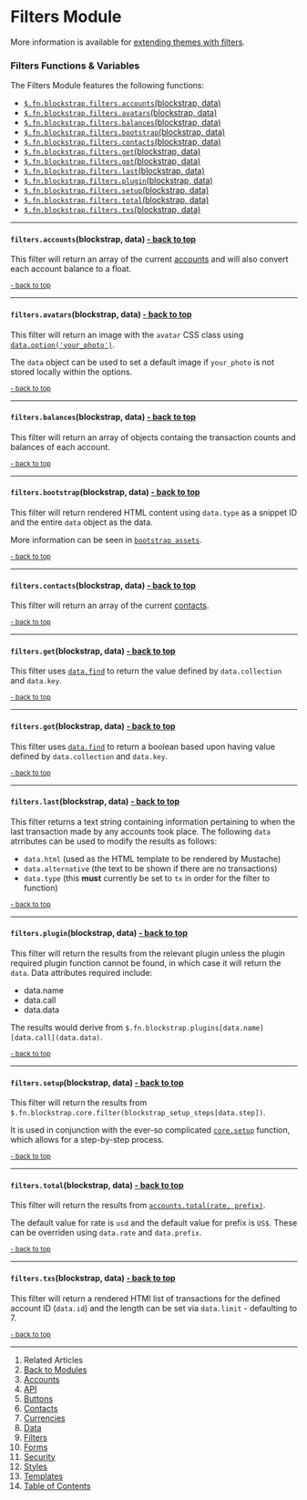 Filters Module <a name="docs_home"></a>
=======================================

More information is available for [extending themes with filters](../../extending/filters/).

### Filters Functions & Variables

The Filters Module features the following functions:

* [`$.fn.blockstrap.filters.accounts`(blockstrap, data)](#filters_accounts)
* [`$.fn.blockstrap.filters.avatars`(blockstrap, data)](#filters_avatars)
* [`$.fn.blockstrap.filters.balances`(blockstrap, data)](#filters_balances)
* [`$.fn.blockstrap.filters.bootstrap`(blockstrap, data)](#filters_bootstrap)
* [`$.fn.blockstrap.filters.contacts`(blockstrap, data)](#filters_contacts)
* [`$.fn.blockstrap.filters.get`(blockstrap, data)](#filters_get)
* [`$.fn.blockstrap.filters.got`(blockstrap, data)](#filters_got)
* [`$.fn.blockstrap.filters.last`(blockstrap, data)](#filters_last)
* [`$.fn.blockstrap.filters.plugin`(blockstrap, data)](#filters_plugin)
* [`$.fn.blockstrap.filters.setup`(blockstrap, data)](#filters_setup)
* [`$.fn.blockstrap.filters.total`(blockstrap, data)](#filters_total)
* [`$.fn.blockstrap.filters.txs`(blockstrap, data)](#filters_txs)

--------------------------------------------------------------------------------

#### `filters.accounts`(blockstrap, data) <a name="filters_accounts" class="pull-right" href="#docs_home"><i class="glyphicon glyphicon-upload"></i>- back to top</a>

This filter will return an array of the current [accounts](../../../applications/wallet/accounts/) and will also convert each account balance to a float.

<a href="#docs_home"><small>- back to top</small></a>

--------------------------------------------------------------------------------

#### `filters.avatars`(blockstrap, data) <a name="filters_avatars" class="pull-right" href="#docs_home"><i class="glyphicon glyphicon-upload"></i>- back to top</a>

This filter will return an image with the `avatar` CSS class using [`data.option('your_photo')`](../data/#data_option). 

The `data` object can be used to set a default image if `your_photo` is not stored locally within the options.

<a href="#docs_home"><small>- back to top</small></a>

--------------------------------------------------------------------------------

#### `filters.balances`(blockstrap, data) <a name="filters_balances" class="pull-right" href="#docs_home"><i class="glyphicon glyphicon-upload"></i>- back to top</a>

This filter will return an array of objects containg the transaction counts and balances of each account.

<a href="#docs_home"><small>- back to top</small></a>

--------------------------------------------------------------------------------

#### `filters.bootstrap`(blockstrap, data) <a name="filters_bootstrap" class="pull-right" href="#docs_home"><i class="glyphicon glyphicon-upload"></i>- back to top</a>

This filter will return rendered HTML content using `data.type` as a snippet ID and the entire `data` object as the data. 

More information can be seen in [`bootstrap assets`](../../assets/bootstrap/).

<a href="#docs_home"><small>- back to top</small></a>

--------------------------------------------------------------------------------

#### `filters.contacts`(blockstrap, data) <a name="filters_contacts" class="pull-right" href="#docs_home"><i class="glyphicon glyphicon-upload"></i>- back to top</a>

This filter will return an array of the current [contacts](../../../applications/wallet/contacts/).

<a href="#docs_home"><small>- back to top</small></a>

--------------------------------------------------------------------------------

#### `filters.get`(blockstrap, data) <a name="filters_get" class="pull-right" href="#docs_home"><i class="glyphicon glyphicon-upload"></i>- back to top</a>

This filter uses [`data.find`](../data/#data_find) to return the value defined by `data.collection` and `data.key`.

<a href="#docs_home"><small>- back to top</small></a>

--------------------------------------------------------------------------------

#### `filters.got`(blockstrap, data) <a name="filters_got" class="pull-right" href="#docs_home"><i class="glyphicon glyphicon-upload"></i>- back to top</a>

This filter uses [`data.find`](../data/#data_find) to return a boolean based upon having value defined by `data.collection` and `data.key`.

<a href="#docs_home"><small>- back to top</small></a>

--------------------------------------------------------------------------------

#### `filters.last`(blockstrap, data) <a name="filters_last" class="pull-right" href="#docs_home"><i class="glyphicon glyphicon-upload"></i>- back to top</a>

This filter returns a text string containing information pertaining to when the last transaction made by any accounts took place. The following `data` atrributes can be used to modify the results as follows:

* `data.html` (used as the HTML template to be rendered by Mustache)
* `data.alternative` (the text to be shown if there are no transactions)
* `data.type` (this __must__ currently be set to `tx` in order for the filter to function)

<a href="#docs_home"><small>- back to top</small></a>

--------------------------------------------------------------------------------

#### `filters.plugin`(blockstrap, data) <a name="filters_plugin" class="pull-right" href="#docs_home"><i class="glyphicon glyphicon-upload"></i>- back to top</a>

This filter will return the results from the relevant plugin unless the plugin required plugin function cannot be found, in which case it will return the `data`. Data attributes required include:

* data.name
* data.call
* data.data

The results would derive from `$.fn.blockstrap.plugins[data.name][data.call](data.data)`. 

<a href="#docs_home"><small>- back to top</small></a>

--------------------------------------------------------------------------------

#### `filters.setup`(blockstrap, data) <a name="filters_setup" class="pull-right" href="#docs_home"><i class="glyphicon glyphicon-upload"></i>- back to top</a>

This filter will return the results from `$.fn.blockstrap.core.filter(blockstrap_setup_steps[data.step])`.

It is used in conjunction with the ever-so complicated [`core.setup`](../../core/core-functions/#bs_setup) function, which allows for a step-by-step process.

<a href="#docs_home"><small>- back to top</small></a>

--------------------------------------------------------------------------------

#### `filters.total`(blockstrap, data) <a name="filters_total" class="pull-right" href="#docs_home"><i class="glyphicon glyphicon-upload"></i>- back to top</a>

This filter will return the results from [`accounts.total(rate, prefix)`](../accounts/#accounts_total). 

The default value for rate is `usd` and the default value for prefix is `US$`. These can be overriden using `data.rate` and `data.prefix`.

<a href="#docs_home"><small>- back to top</small></a>

--------------------------------------------------------------------------------

#### `filters.txs`(blockstrap, data) <a name="filters_txs" class="pull-right" href="#docs_home"><i class="glyphicon glyphicon-upload"></i>- back to top</a>

This filter will return a rendered HTMl list of transactions for the defined account ID (`data.id`) and the length can be set via `data.limit` - defaulting to 7.

<a href="#docs_home"><small>- back to top</small></a>

---

1. Related Articles
2. [Back to Modules](../../modules/)
3. [Accounts](../accounts/)
4. [API](../api/)
5. [Buttons](../buttons/)
6. [Contacts](../contacts/)
7. [Currencies](../currencies/)
8. [Data](../data/)
9. [Filters](../filters/)
10. [Forms](../forms/)
11. [Security](../security/)
12. [Styles](../styles/)
13. [Templates](../templates/)
14. [Table of Contents](../../../)

